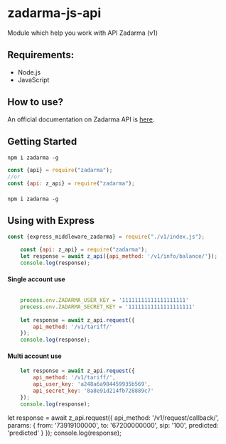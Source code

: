 # zadarma-js-api
Module which help you work with API Zadarma (v1)

## Requirements:
- Node.js
- JavaScript

## How to use?
An official documentation on Zadarma API is [here](https://zadarma.com/support/api/).

## Getting Started

```shell
npm i zadarma -g
```

```js
const {api} = require("zadarma");
//or
const {api: z_api} = require("zadarma");
```

#### 
```shell
npm i zadarma -g
```

## Using with Express
```js
const {express_middleware_zadarma} = require("./v1/index.js");
```

```js
    const {api: z_api} = require("zadarma");
    let response = await z_api({api_method: '/v1/info/balance/'});
    console.log(response);
```

#### Single account use
```js

    process.env.ZADARMA_USER_KEY = '11111111111111111111'
    process.env.ZADARMA_SECRET_KEY = '11111111111111111111'
    
    let response = await z_api.request({
        api_method: '/v1/tariff/'
    });
    console.log(response);
```

#### Multi account use
```js
    let response = await z_api.request({
        api_method: '/v1/tariff/',
        api_user_key: 'a248a6a984459935b569', 
        api_secret_key: '8a8e91d214fb728889c7'
    });
    console.log(response);
```


let response = await z_api.request({
        api_method: '/v1/request/callback/',
        params: {
            from: '73919100000',
            to: '67200000000',
            sip: '100',
            predicted: 'predicted'
        }
    });
    console.log(response);




